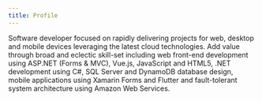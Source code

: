 ```yaml
---
title: Profile
---
```


Software developer focused on rapidly delivering projects for web, desktop and mobile devices leveraging the latest cloud technologies. Add value through broad and eclectic skill-set including <span class='vue'>web front-end development using ASP.NET (Forms & MVC), Vue.js, JavaScript and HTML5,</span> <span class='dotnet'>.NET development using C#</span>, <span class='db'>SQL Server and DynamoDB database design</span>, <span class='mobile'>mobile applications using Xamarin Forms and Flutter</span> and <span class='aws'>fault-tolerant system architecture using Amazon Web Services.</span>